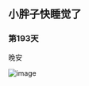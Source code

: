 ## 小胖子快睡觉了

### 第193天

晚安

![image](http://wx1.sinaimg.cn/mw690/648ac377gy1fdddtt8bjkj21kw0w010n.jpg)

